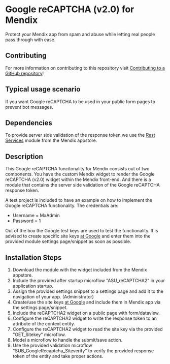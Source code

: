 # Google reCAPTCHA (v2.0) for Mendix

Protect your Mendix app from spam and abuse while letting real people pass through with ease.

## Contributing

For more information on contributing to this repository visit [Contributing to a GitHub repository](https://world.mendix.com/display/howto50/Contributing+to+a+GitHub+repository)!

## Typical usage scenario

If you want Google reCAPTCHA to be used in your public form pages to prevent bot messages.

## Dependencies
To provide server side validation of the response token we use the [Rest Services](https://appstore.home.mendix.com/link/app/997/Mendix/Rest-Services) module from the Mendix appstore.

## Description

This Google reCAPTCHA funcitonality for Mendix consists out of two components.
You have the custom Mendix widget to render the Google reCAPTCHA (v2.0) widget within the Mendix front-end.
And there is a module that contains the server side validation of the Google reCAPTCHA response token.

A test project is included to have an example on how to implement the Google reCAPTCHA functionality.
The credentials are:
- Username = MxAdmin
- Password = 1

Out of the box the Google test keys are used to test the functionality. It is advised to create specific site keys [at Google](https://www.google.com/recaptcha/admin#createsite) and enter them into the provided module settings page/snippet as soon as possible.

## Installation Steps
1. Download the module with the widget included from the Mendix appstore.
2. Include the provided after startup microflow "ASU_reCAPTCHA2" in your application startup.
3. Assign the provided settings snippet to a settings page and add it to the navigation of your app. (Administrator)
4. Create/use the site keys [at Google](https://www.google.com/recaptcha/admin#createsite) and include them in Mendix app via the settings page/snippet.
5. Include the reCAPTCHA2 widget on a public page with form/dataview.
6. Configure the reCAPTCHA2 widget to write the response token to an attribute of the context entity.
7. Configure the reCAPTCHA2 widget to read the site key via the provided "GET_Sitekey" microflow.
8. Model a microflow to handle the submit/save action.
9. Use the provided validation microflow "SUB_GoogleRecaptcha_Siteverify" to verify the provided response token of the entity and take proper actions.
